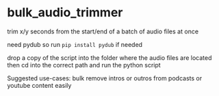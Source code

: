 # bulk_audio_trimmer
trim x/y seconds from the start/end of a batch of audio files at once

need pydub so run ``pip install pydub`` if needed

drop a copy of the script into the folder where the audio files are located then cd into the correct path and run the python script

Suggested use-cases: bulk remove intros or outros from podcasts or youtube content easily
